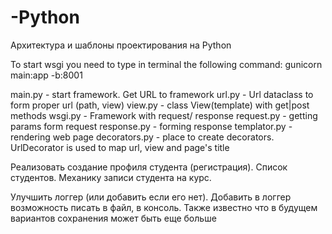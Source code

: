 # -Python
Архитектура и шаблоны проектирования на Python

To start wsgi you need to type in terminal the following command:
gunicorn main:app -b:8001

main.py - start framework. Get URL to framework
url.py - Url dataclass to form proper url (path, view)
view.py - class View(template) with get|post methods
wsgi.py - Framework with request/ response
request.py - getting params form request
response.py - forming response 
templator.py - rendering web page
decorators.py - place to create decorators. UrlDecorator is used to map url, view and page's title

Реализовать создание профиля студента (регистрация). 
Список студентов. 
Механику записи студента на курс.

Улучшить логгер (или добавить если его нет). Добавить в логгер возможность писать в файл, 
в консоль. Также известно что в будущем вариантов сохранения может быть еще больше